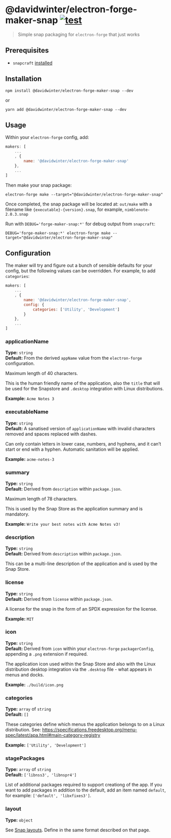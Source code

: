 # @davidwinter/electron-forge-maker-snap [![test](https://github.com/davidwinter/electron-forge-maker-snap/workflows/test/badge.svg)](https://github.com/davidwinter/electron-forge-maker-snap/actions?query=workflow%3Atest)

> Simple snap packaging for `electron-forge` that just works

## Prerequisites

- `snapcraft` [installed](https://snapcraft.io/docs/installing-snapcraft)

## Installation

```
npm install @davidwinter/electron-forge-maker-snap --dev
```

or

```
yarn add @davidwinter/electron-forge-maker-snap --dev
```

## Usage

Within your `electron-forge` config, add:

```js
makers: [
	...
	, {
		name: '@davidwinter/electron-forge-maker-snap'
	},
	...
]
```

Then make your snap package:

```
electron-forge make --target="@davidwinter/electron-forge-maker-snap"
```

Once completed, the snap package will be located at: `out/make` with a filename like `{executable}-{version}.snap`, for example, `nimblenote-2.0.3.snap`

Run with `DEBUG='forge-maker-snap:*'` for debug output from `snapcraft`:

```
DEBUG='forge-maker-snap:*' electron-forge make --target="@davidwinter/electron-forge-maker-snap"
```

## Configuration

The maker will try and figure out a bunch of sensible defaults for your config, but the following values can be overridden. For example, to add `categories`:

```js
makers: [
	...
	, {
		name: '@davidwinter/electron-forge-maker-snap',
		config: {
			categories: ['Utility', 'Development']
		}
	},
	...
]
```

### applicationName

**Type:** `string`\
**Default:** From the derived `appName` value from the `electron-forge` configuration.

Maximum length of 40 characters.

This is the human friendly name of the application, also the `title` that will be used for the Snapstore and `.desktop` integration with Linux distributions.

**Example:** `Acme Notes 3`

### executableName

**Type:** `string`\
**Default:** A sanatised version of `applicationName` with invalid characters removed and spaces replaced with dashes.

Can only contain letters in lower case, numbers, and hyphens, and it can’t start or end with a hyphen. Automatic sanitation will be applied.

**Example:** `acme-notes-3`

### summary

**Type:** `string`\
**Default:** Derived from `description` within `package.json`.

Maximum length of 78 characters.

This is used by the Snap Store as the application summary and is mandatory.

**Example:** `Write your best notes with Acme Notes v3!`

### description

**Type:** `string`\
**Default:** Derived from `description` within `package.json`.

This can be a multi-line description of the application and is used by the Snap Store.

### license

**Type:** `string`\
**Default:** Derived from `license` within `package.json`.

A license for the snap in the form of an SPDX expression for the license.

**Example:** `MIT`

### icon

**Type:** `string`\
**Default:** Derived from `icon` within your `electron-forge` `packagerConfig`, appending a `.png` extension if required.

The application icon used within the Snap Store and also with the Linux distribution desktop integration via the `.desktop` file - what appears in menus and docks.

**Example:** `./build/icon.png`

### categories

**Type:** `array` of `string`\
**Default:** `[]`

These categories define which menus the application belongs to on a Linux distribution. See: https://specifications.freedesktop.org/menu-spec/latest/apa.html#main-category-registry

**Example:** `['Utility', 'Development']`

### stagePackages

**Type:** `array` of `string`\
**Default:** `['libnss3', 'libnspr4']`

List of additional packages required to support creationg of the app. If you want to add packages in addition to the default, add an item named `default`, for example: `['default', 'libxfixes3']`.

### layout

**Type:** `object`

See [Snap layouts](https://snapcraft.io/docs/snap-layouts). Define in the same format described on that page.
